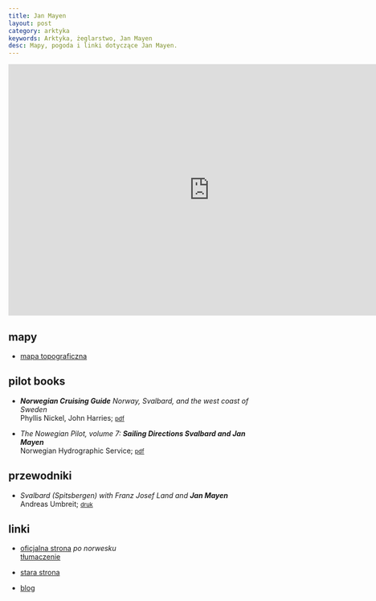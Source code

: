 ```yaml
---
title: Jan Mayen
layout: post
category: arktyka
keywords: Arktyka, żeglarstwo, Jan Mayen
desc: Mapy, pogoda i linki dotyczące Jan Mayen. 
---
```


<iframe src="https://embed.windyty.com/?surface,wind,now,70.963,-8.284,7,,menu,message," width="800" height="500" frameborder="0"></iframe>

mapy
-----

* [mapa topograficzna](http://topojanmayen.npolar.no/)


pilot books
-----------
* ***Norwegian Cruising Guide*** *Norway, Svalbard, and the west coast of Sweden*  
  Phyllis Nickel, John Harries; 
  <small>[pdf](http://www.norwegiancruisingguide.com/)</small>  

* *The Nowegian Pilot, volume 7:* ***Sailing Directions Svalbard and Jan Mayen***  
  Norwegian Hydrographic Service;
  <small>[pdf](http://www.statkart.no/en/Kart/Nautical-Publications/The-Norwegian-Pilot-Guide/)</small>  
  
  
przewodniki
------------
* *Svalbard (Spitsbergen) with Franz Josef Land and **Jan Mayen***  
  Andreas Umbreit;
  <small>[druk](http://www.amazon.co.uk/Svalbard-Spitsbergen-Franz-Travel-Guides/dp/1841624594/ref=sr_1_1)</small>   

linki
-----

* [oficjalna strona](http://jan.mayen.no/) *po norwesku*  
  [tłumaczenie](http://translate.googleusercontent.com/translate_c?depth=1&hl=en&rurl=translate.google.com&sl=no&tl=en&u=http://jan.mayen.no/&usg=ALkJrhhIXo2f9OWw_zRzMun4x0XMJYLKAA)
  
* [stara strona](http://www.jan-mayen.no/)  

* [blog](http://www.jan-mayen.com/)